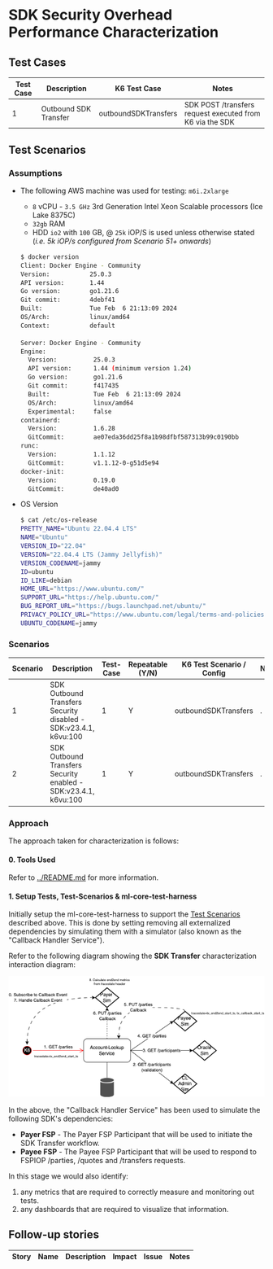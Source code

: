 # SDK Security Overhead Performance Characterization


## Test Cases

Test Case | Description | K6 Test Case | Notes
---------|---------|----------|---------|
 1 | Outbound SDK Transfer | outboundSDKTransfers | SDK POST /transfers request executed from K6 via the SDK |

## Test Scenarios

### Assumptions

- The following AWS machine was used for testing: `m6i.2xlarge`
  - `8` vCPU - `3.5 GHz` 3rd Generation Intel Xeon Scalable processors (Ice Lake 8375C)
  - `32gb` RAM
  - HDD `io2` with `100` GB, @ `25k` iOP/S is used unless otherwise stated (_i.e. 5k iOP/s configured from Scenario 51+ onwards_)

  ```bash
  $ docker version
  Client: Docker Engine - Community
  Version:           25.0.3
  API version:       1.44
  Go version:        go1.21.6
  Git commit:        4debf41
  Built:             Tue Feb  6 21:13:09 2024
  OS/Arch:           linux/amd64
  Context:           default

  Server: Docker Engine - Community
  Engine:
    Version:          25.0.3
    API version:      1.44 (minimum version 1.24)
    Go version:       go1.21.6
    Git commit:       f417435
    Built:            Tue Feb  6 21:13:09 2024
    OS/Arch:          linux/amd64
    Experimental:     false
  containerd:
    Version:          1.6.28
    GitCommit:        ae07eda36dd25f8a1b98dfbf587313b99c0190bb
  runc:
    Version:          1.1.12
    GitCommit:        v1.1.12-0-g51d5e94
  docker-init:
    Version:          0.19.0
    GitCommit:        de40ad0
  ```

- OS Version

  ```bash
  $ cat /etc/os-release
  PRETTY_NAME="Ubuntu 22.04.4 LTS"
  NAME="Ubuntu"
  VERSION_ID="22.04"
  VERSION="22.04.4 LTS (Jammy Jellyfish)"
  VERSION_CODENAME=jammy
  ID=ubuntu
  ID_LIKE=debian
  HOME_URL="https://www.ubuntu.com/"
  SUPPORT_URL="https://help.ubuntu.com/"
  BUG_REPORT_URL="https://bugs.launchpad.net/ubuntu/"
  PRIVACY_POLICY_URL="https://www.ubuntu.com/legal/terms-and-policies/privacy-policy"
  UBUNTU_CODENAME=jammy
  ```

### Scenarios

Scenario | Description | Test-Case | Repeatable (Y/N) | K6 Test Scenario / Config | Notes
---------|----------|---------|---------|---------|---------
 1 | SDK Outbound Transfers Security disabled - SDK:v23.4.1, k6vu:100 | 1 | Y | outboundSDKTransfers | .
 2 | SDK Outbound Transfers Security enabled - SDK:v23.4.1, k6vu:100 | 1 | Y | outboundSDKTransfers | .


### Approach

The approach taken for characterization is follows:

#### 0. Tools Used

Refer to [../README.md](../README.md) for more information.

#### 1. Setup Tests, Test-Scenarios & ml-core-test-harness

Initially setup the ml-core-test-harness to support the [Test Scenarios](#test-scenarios) described above. This is done by setting removing all externalized dependencies by simulating them with a simulator (also known as the "Callback Handler Service").

Refer to the following diagram showing the **SDK Transfer** characterization interaction diagram:

![fspiop-discovery-characterization-end-to-end-bypassing-with-als-and-sim.drawio](../assets/images/fspiop-discovery-characterization-end-to-end-bypassing-with-als-and-sim.drawio.png)

In the above, the "Callback Handler Service" has been used to simulate the following SDK's dependencies:

- **Payer FSP** - The Payer FSP Participant that will be used to initiate the SDK Transfer workflow.
- **Payee FSP** - The Payee FSP Participant that will be used to respond to FSPIOP /parties, /quotes and /transfers requests.

In this stage we would also identify:

1. any metrics that are required to correctly measure and monitoring out tests.
2. any dashboards that are required to visualize that information.

## Follow-up stories

| Story | Name | Description | Impact | Issue | Notes |
|---|---|---|---|---|---|
